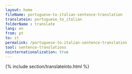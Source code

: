 ```yaml
---
layout: home
fileName: portuguese-to-italian-sentence-translation
translatein: portuguese_to_italian
folderName : translate
lang: en
from: pt
to: it
permalink: /portuguese-to-italian-sentence-translation
tool: sentence-translations
nointernationalization: true
---
```

{% include section/translateinto.html %}
